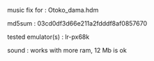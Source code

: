 music fix for : Otoko_dama.hdm

md5sum : 03cd0df3d66e211a2fdddf8af0857670

tested emulator(s) : lr-px68k

sound : works with more ram, 12 Mb is ok
